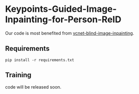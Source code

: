 # Keypoints-Guided-Image-Inpainting-for-Person-ReID

Our code is most benefited from [vcnet-blind-image-inpainting](https://github.com/birdortyedi/vcnet-blind-image-inpainting).

## Requirements

`pip install -r requirements.txt`

## Training

code will be released soon.
